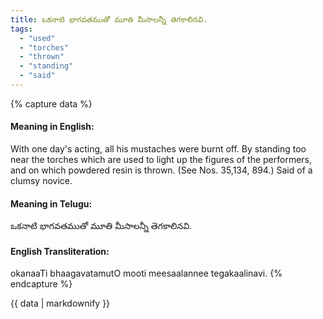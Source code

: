 ```yaml
---
title: ఒకనాటి భాగవతముతో మూతి మీసాలన్నీ తెగకాలినవి.
tags:
  - "used"
  - "torches"
  - "thrown"
  - "standing"
  - "said"
---
```


{% capture data %}
#### Meaning in English:
With one day's acting, all his mustaches were burnt off.
By standing too near the torches which are used to light up the figures of the performers, and on which powdered resin is thrown.
(See Nos. 35,134, 894.)
Said of a clumsy novice.

#### Meaning in Telugu:
ఒకనాటి భాగవతముతో మూతి మీసాలన్నీ తెగకాలినవి.

#### English Transliteration:
okanaaTi bhaagavatamutO mooti meesaalannee tegakaalinavi.
{% endcapture %}

{{ data | markdownify }}

